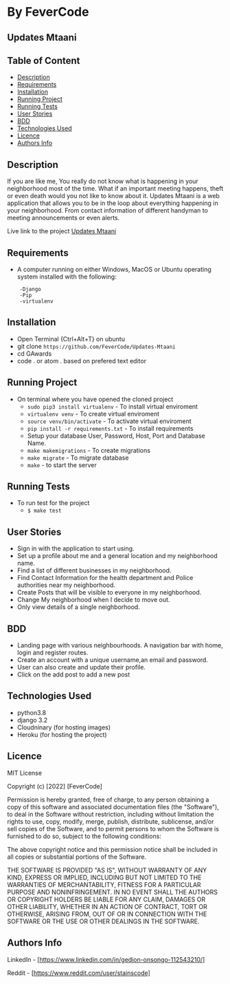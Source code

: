 # By FeverCode

## Updates Mtaani

## Table of Content

+ [Description](#description)
+ [Requirements](#requirements)
+ [Installation](#installation)
+ [Running Project](#running-project)
+ [Running Tests](#running-tests)
+ [User Stories](#user-stories)
+ [BDD](#bdd)
+ [Technologies Used](#technologies-used)
+ [Licence](#licence)
+ [Authors Info](#authors-info)

## Description

If you are like me, You really do not know what is happening in your neighborhood most of the time. What if an important meeting happens, theft or even death would you not like to know about it. Updates Mtaani is a web application that allows you to be in the loop about everything happening in your neighborhood. From contact information of different handyman to meeting announcements or even alerts.

Live link to the project
[Updates Mtaani](https://github.com/FeverCode/Updates-Mtaani)

## Requirements

+ A computer running on either Windows, MacOS or Ubuntu operating system installed with the following:

```-Python version 3.8
    -Django
    -Pip
    -virtualenv
```

## Installation

+ Open Terminal {Ctrl+Alt+T} on ubuntu
+ git clone `https://github.com/FeverCode/Updates-Mtaani`
+ cd GAwards
+ code . or atom . based on prefered text editor

## Running Project

+ On terminal where you have opened the cloned project
  + `sudo pip3 install virtualenv` - To install virtual enviroment
  + `virtualenv venv` - To create virtual enviroment
  + `source venv/bin/activate` - To activate virtual enviroment
  + `pip install -r requirements.txt` - To install requirements
  + Setup your database User, Password, Host, Port and Database Name.
  + `make makemigrations` - To create migrations
  + `make migrate` - To migrate database  
  + `make` - to start the server

## Running Tests

+ To run test for the project
  + `$ make test`

## User Stories

+ Sign in with the application to start using.
+ Set up a profile about me and a general location and my neighborhood name.
+ Find a list of different businesses in my neighborhood.
+ Find Contact Information for the health department and Police authorities near my neighborhood.
+ Create Posts that will be visible to everyone in my neighborhood.
+ Change My neighborhood when I decide to move out.
+ Only view details of a single neighborhood.

## BDD

+ Landing page with various neighbourhoods. A navigation bar with home, login and register routes.
+ Create an account with a unique username,an email and password.
+ User can also create and update their profile.
+ Click on the add post to add a new post

## Technologies Used

+ python3.8
+ django 3.2
+ Cloudninary (for hosting images)
+ Heroku (for hosting the project)

## Licence

MIT License

Copyright (c) [2022] [FeverCode]

Permission is hereby granted, free of charge, to any person obtaining a copy
of this software and associated documentation files (the "Software"), to deal
in the Software without restriction, including without limitation the rights
to use, copy, modify, merge, publish, distribute, sublicense, and/or sell
copies of the Software, and to permit persons to whom the Software is
furnished to do so, subject to the following conditions:

The above copyright notice and this permission notice shall be included in all
copies or substantial portions of the Software.

THE SOFTWARE IS PROVIDED "AS IS", WITHOUT WARRANTY OF ANY KIND, EXPRESS OR
IMPLIED, INCLUDING BUT NOT LIMITED TO THE WARRANTIES OF MERCHANTABILITY,
FITNESS FOR A PARTICULAR PURPOSE AND NONINFRINGEMENT. IN NO EVENT SHALL THE
AUTHORS OR COPYRIGHT HOLDERS BE LIABLE FOR ANY CLAIM, DAMAGES OR OTHER
LIABILITY, WHETHER IN AN ACTION OF CONTRACT, TORT OR OTHERWISE, ARISING FROM,
OUT OF OR IN CONNECTION WITH THE SOFTWARE OR THE USE OR OTHER DEALINGS IN THE
SOFTWARE.

## Authors Info

LinkedIn - [https://www.linkedin.com/in/gedion-onsongo-112543210/]

Reddit - [https://www.reddit.com/user/stainscode]

